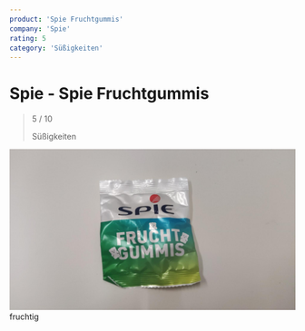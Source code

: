 ```yaml
---
product: 'Spie Fruchtgummis'
company: 'Spie'
rating: 5
category: 'Süßigkeiten'
---
```


# Spie - Spie Fruchtgummis
>
> 5 / 10
>
> Süßigkeiten

![Spie Fruchtgummis](./assets/spie-spie-fruchtgummis-df2e8afc-fa0e-41eb-9ae0-7702dd60dc89.jpg)
fruchtig
